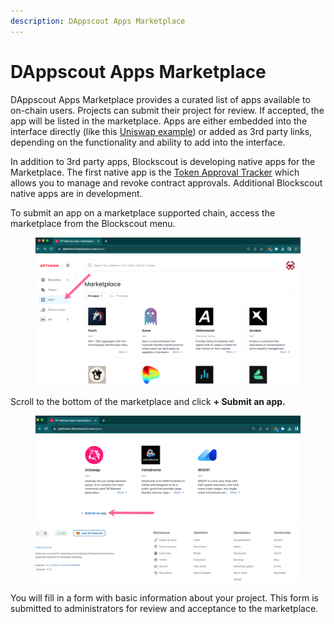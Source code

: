 ```yaml
---
description: DAppscout Apps Marketplace
---
```


# DAppscout Apps Marketplace

DAppscout Apps Marketplace provides a curated list of apps available to on-chain users. Projects can submit their project for review. If accepted, the app will be listed in the marketplace. Apps are either embedded into the interface directly (like this [Uniswap example](https://optimism.blockscout.com/apps/uniswap)) or added as 3rd party links, depending on the functionality and ability to add into the interface.

In addition to 3rd party apps, Blockscout is developing native apps for the Marketplace. The first native app is the [Token Approval Tracker](token-approval-tracker.md) which allows you to manage and revoke contract approvals. Additional Blockscout native apps are in development.

To submit an app on a marketplace supported chain, access the marketplace from the Blockscout menu.

<figure><img src="../../.gitbook/assets/access-blockscout-dapp-marketplace.png" alt=""><figcaption></figcaption></figure>

Scroll to the bottom of the marketplace and click **+ Submit an app.**

<figure><img src="../../.gitbook/assets/blockscout-app-marketplace.png" alt=""><figcaption></figcaption></figure>

You will fill in a form with basic information about your project. This form is submitted to administrators for review and acceptance to the marketplace.

&#x20;
